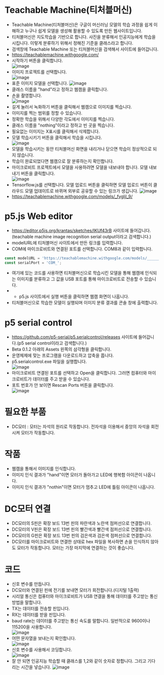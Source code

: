 # Teachable Machine(티처블머신)
* Teachable Machine(티처블머신)은 구글이 머신러닝 모델의 학습 과정을 쉽게 이해하고 누구나 쉽게 모델을 생성해 활용할 수 있도록 만든 웹사이트입니다.
* 티처블머신은 지도학습을 기반으로 합니다. 사진을 분류해서 인공지능에게 학습을 시킵니다. 이렇게 분류하기 위해서 정해진 기준을 클래스라고 합니다.
* 검색창에 Teachable Machine 또는 티처블머신을 검색해서 사이트에 들어갑니다.
* https://teachablemachine.withgoogle.com/
* 시작하기 버튼을 클릭합니다.  
![image](https://github.com/itple-sw/microbit/assets/76088532/6b20aed5-7d45-4841-b5e8-5f7f0db37d32)
* 이미지 프로젝트를 선택합니다.  
![image](https://github.com/itple-sw/microbit/assets/76088532/e58e9b05-4acf-44a1-9be6-4a11e327b0b9)
* 표준 이미지 모델을 선택합니다.
![image](https://github.com/itple-sw/microbit/assets/76088532/c2fc7c22-dfbc-4aa1-a701-c21a789cf59c)
* 클래스 이름을 "hand"라고 정하고 웹캠을 클릭합니다.
* 손을 촬영합니다.   
![image](https://github.com/itple-sw/microbit/assets/76088532/00e2effa-f339-4bba-a0ba-68cdef05a03e)
* 길게 눌러서 녹화하기 버튼을 클릭해서 웹캠으로 이미지를 찍습니다.
* 이미지를 찍는 범위를 정할 수 있습니다.
* 정확한 학습을 위해서 다양한 각도에서 이미지를 찍습니다.
* 클래스 이름을 "nothing"이라고 정하고 빈 곳을 찍습니다.
* 필요없는 이미지는 X표시를 클릭해서 삭제합니다.
* 모델 학습시키기 버튼을 클릭해서 학습을 시킵니다.   
![image](https://github.com/itple-sw/microbit/assets/76088532/66ba094c-7f9d-4485-b197-6288834a5da3)
* 모델을 학습시키는 동안 티처블머신 화면을 내리거나 닫으면 학습이 정상적으로 되지 않습니다.
* 학습이 완료되었다면 웹캠으로 잘 분류하는지 확인합니다.
* 마이크로비트 프로젝트에서 모델을 사용하려면 모델을 내보내야 합니다. 모델 내보내기 버튼을 클릭합니다.   
![image](https://github.com/itple-sw/microbit/assets/76088532/c855df9b-fdd6-466f-9ad6-5c089b079e57)
* Tensorflow.js를 선택합니다. 모델 업로드 버튼을 클릭하면 모델 업로드 버튼이 클라우드 모델 업데이트로 바뀌며 외부로 공유할 수 있는 링크가 생깁니다.
![image](https://github.com/itple-sw/microbit/assets/76088532/769389ed-7e1a-4303-87dc-0acf11bfcb2b)   
* https://teachablemachine.withgoogle.com/models/_fvgljl_9/


# p5.js Web editor
* https://editor.p5js.org/krantas/sketches/IKUf43rB 사이트에 들어갑니다.(teachable machine image recognition serial output이라고 검색합니다.)
* modelURL에 티처블머신 사이트에서 만든 링크를 입력합니다.
* COM에 마이크로비트와 연결된 포트를 선택합니다. COM8과 같이 입력합니다.
```js
const modelURL = 'https://teachablemachine.withgoogle.com/models/_______/';
const serialPort = 'COM_';
```
* 여기에 있는 코드를 사용하면 티처블머신으로 학습시킨 모델을 통해 웹캠에 인식되는 이미지를 분류하고 그 값을 USB 포트를 통해 마이크로비트로 전송할 수 있습니다.
* * p5.js 사이트에서 실행 버튼을 클릭하면 웹캠 화면이 나옵니다.
* 티처블머신으로 학습한 모델이 실행되며 이미지 분류 결과를 콘솔 창에 출력합니다.

# p5 serial control
* https://github.com/p5-serial/p5.serialcontrol/releases 사이트에 들어갑니다.(p5 serial control이라고 검색합니다.)
* Beta 0.1.2 아래의 Assets 왼쪽의 삼각형을 클릭합니다.
* 운영체제에 맞는 프로그램을 다운로드하고 압축을 풉니다.
* p5.serialcontrol.exe 파일을 실행합니다.    
![image](https://github.com/itple-sw/microbit/assets/76088532/c422777d-2d79-4881-97d9-cd238bfd03ea)
* 마이크로비트 연결된 포트를 선택하고 Open을 클릭합니다. 그러면 컴퓨터와 마이크로비트가 데이터를 주고 받을 수 있습니다.
* 포트 번호가 안 보이면 Rescan Ports 버튼을 클릭합니다.   
![image](https://github.com/itple-sw/microbit/assets/76088532/1de9e4fb-58e0-4a01-a867-d332f0b957fd)

# 필요한 부품
* DC모터 : 모터는 자석의 원리로 작동합니다. 전자석을 이용해서 중앙의 자석을 회전시켜 모터가 작동합니다.

# 작품
* 웹캠을 통해서 이미지를 인식합니다.
* 이미지 인식 결과가 "hand"이면 모터가 돌아가고 LED에 행복함 아이콘이 나옵니다.
* 이미지 인식 결과가 "nothin"이면 모터가 멈추고 LED에 틀림 아이콘이 나옵니다.

# DC모터 연결
* DC모터의 S핀은 확장 보드 13번 핀의 파란색과 노란색 점퍼선으로 연결합니다.
* DC모터의 V핀은 확장 보드 13번 핀의 빨간색과 빨간색 점퍼선으로 연결합니다.
* DC모터의 G핀은 확장 보드 13번 핀의 검은색과 검은색 점퍼선으로 연결합니다.
* DC모터를 마이크로비트와 연결한 상태로 hex 파일을 복사하면 손을 인식하지 않아도 모터가 작동합니다. 모터는 가장 마지막에 연결하는 것이 좋습니다.

# 코드
* 신호 변수를 만듭니다.
* DC모터와 연결된 핀에 전기를 보내면 모터가 회전합니다.(디지털 1출력)
* 시리얼 통신은 컴퓨터와 마이크로비트가 USB 연결을 통해 데이터를 주고받는 통신방법을 말합니다.
* TX는 데이터를 전송할 핀입니다.
* RX는 데이터를 받을 핀입니다.
* baud rate는 데이터를 주고받는 통신 속도를 말합니다. 일반적으로 9600이나 115200을 사용합니다.   
![image](https://github.com/itple-sw/microbit/assets/76088532/5f0a5c83-2f60-40e8-91b5-5c26c7a7827c)
* 어떤 문자열을 보내는지 확인합니다.      
![image](https://github.com/itple-sw/microbit/assets/76088532/9a9a0581-b54b-4368-95e2-a5f5766435b0)
* 신호 변수를 사용해서 코딩합니다.   
![image](https://github.com/itple-sw/microbit/assets/76088532/76a95243-b286-4d1e-addb-0db716ae7a22)
* 잘 안 되면 인공지능 학습할 때 클래스를 1,2와 같이 숫자로 정합니다. 그리고 기다리는 시간을 넣습니다.
![image](https://github.com/itple-sw/microbit/assets/76088532/a4ab2102-3bc1-48b4-ae60-877bf17ccfbb)


